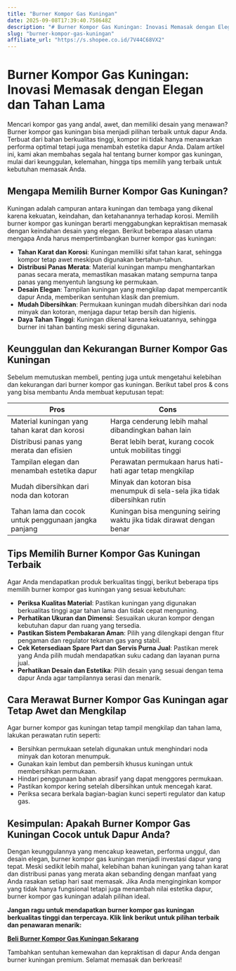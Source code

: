 ```yaml
---
title: "Burner Kompor Gas Kuningan"
date: 2025-09-08T17:39:40.758648Z
description: "# Burner Kompor Gas Kuningan: Inovasi Memasak dengan Elegan dan Tahan Lama..."
slug: "burner-kompor-gas-kuningan"
affiliate_url: "https://s.shopee.co.id/7V44C68VX2"
---
```

# Burner Kompor Gas Kuningan: Inovasi Memasak dengan Elegan dan Tahan Lama

Mencari kompor gas yang andal, awet, dan memiliki desain yang menawan? Burner kompor gas kuningan bisa menjadi pilihan terbaik untuk dapur Anda. Terbuat dari bahan berkualitas tinggi, kompor ini tidak hanya menawarkan performa optimal tetapi juga menambah estetika dapur Anda. Dalam artikel ini, kami akan membahas segala hal tentang burner kompor gas kuningan, mulai dari keunggulan, kelemahan, hingga tips memilih yang terbaik untuk kebutuhan memasak Anda.

## Mengapa Memilih Burner Kompor Gas Kuningan?

Kuningan adalah campuran antara kuningan dan tembaga yang dikenal karena kekuatan, keindahan, dan ketahanannya terhadap korosi. Memilih burner kompor gas kuningan berarti menggabungkan kepraktisan memasak dengan keindahan desain yang elegan. Berikut beberapa alasan utama mengapa Anda harus mempertimbangkan burner kompor gas kuningan:

- **Tahan Karat dan Korosi**: Kuningan memiliki sifat tahan karat, sehingga kompor tetap awet meskipun digunakan bertahun-tahun.
- **Distribusi Panas Merata**: Material kuningan mampu menghantarkan panas secara merata, memastikan masakan matang sempurna tanpa panas yang menyentuh langsung ke permukaan.
- **Desain Elegan**: Tampilan kuningan yang mengkilap dapat mempercantik dapur Anda, memberikan sentuhan klasik dan premium.
- **Mudah Dibersihkan**: Permukaan kuningan mudah dibersihkan dari noda minyak dan kotoran, menjaga dapur tetap bersih dan higienis.
- **Daya Tahan Tinggi**: Kuningan dikenal karena kekuatannya, sehingga burner ini tahan banting meski sering digunakan.

## Keunggulan dan Kekurangan Burner Kompor Gas Kuningan

Sebelum memutuskan membeli, penting juga untuk mengetahui kelebihan dan kekurangan dari burner kompor gas kuningan. Berikut tabel pros & cons yang bisa membantu Anda membuat keputusan tepat:

| **Pros**                                       | **Cons**                                       |
|------------------------------------------------|------------------------------------------------|
| Material kuningan yang tahan karat dan korosi | Harga cenderung lebih mahal dibandingkan bahan lain |
| Distribusi panas yang merata dan efisien     | Berat lebih berat, kurang cocok untuk mobilitas tinggi |
| Tampilan elegan dan menambah estetika dapur | Perawatan permukaan harus hati-hati agar tetap mengkilap |
| Mudah dibersihkan dari noda dan kotoran     | Minyak dan kotoran bisa menumpuk di sela-sela jika tidak dibersihkan rutin |
| Tahan lama dan cocok untuk penggunaan jangka panjang | Kuningan bisa menguning seiring waktu jika tidak dirawat dengan benar |

## Tips Memilih Burner Kompor Gas Kuningan Terbaik

Agar Anda mendapatkan produk berkualitas tinggi, berikut beberapa tips memilih burner kompor gas kuningan yang sesuai kebutuhan:

- **Periksa Kualitas Material**: Pastikan kuningan yang digunakan berkualitas tinggi agar tahan lama dan tidak cepat menguning.
- **Perhatikan Ukuran dan Dimensi**: Sesuaikan ukuran kompor dengan kebutuhan dapur dan ruang yang tersedia.
- **Pastikan Sistem Pembakaran Aman**: Pilih yang dilengkapi dengan fitur pengaman dan regulator tekanan gas yang stabil.
- **Cek Ketersediaan Spare Part dan Servis Purna Jual**: Pastikan merek yang Anda pilih mudah mendapatkan suku cadang dan layanan purna jual.
- **Perhatikan Desain dan Estetika**: Pilih desain yang sesuai dengan tema dapur Anda agar tampilannya serasi dan menarik.

## Cara Merawat Burner Kompor Gas Kuningan agar Tetap Awet dan Mengkilap

Agar burner kompor gas kuningan tetap tampil mengkilap dan tahan lama, lakukan perawatan rutin seperti:

- Bersihkan permukaan setelah digunakan untuk menghindari noda minyak dan kotoran menumpuk.
- Gunakan kain lembut dan pembersih khusus kuningan untuk membersihkan permukaan.
- Hindari penggunaan bahan abrasif yang dapat menggores permukaan.
- Pastikan kompor kering setelah dibersihkan untuk mencegah karat.
- Periksa secara berkala bagian-bagian kunci seperti regulator dan katup gas.

## Kesimpulan: Apakah Burner Kompor Gas Kuningan Cocok untuk Dapur Anda?

Dengan keunggulannya yang mencakup keawetan, performa unggul, dan desain elegan, burner kompor gas kuningan menjadi investasi dapur yang tepat. Meski sedikit lebih mahal, kelebihan bahan kuningan yang tahan karat dan distribusi panas yang merata akan sebanding dengan manfaat yang Anda rasakan setiap hari saat memasak. Jika Anda menginginkan kompor yang tidak hanya fungsional tetapi juga menambah nilai estetika dapur, burner kompor gas kuningan adalah pilihan ideal.

**Jangan ragu untuk mendapatkan burner kompor gas kuningan berkualitas tinggi dan terpercaya. Klik link berikut untuk pilihan terbaik dan penawaran menarik:**

[**Beli Burner Kompor Gas Kuningan Sekarang**](https://s.shopee.co.id/7V44C68VX2)

Tambahkan sentuhan kemewahan dan kepraktisan di dapur Anda dengan burner kuningan premium. Selamat memasak dan berkreasi!